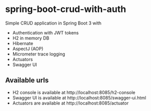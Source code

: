 # spring-boot-crud-with-auth

Simple CRUD application in Spring Boot 3 with
- Authentication with JWT tokens
- H2 in memory DB
- Hibernate
- AspectJ (AOP)
- Micrometer trace logging
- Actuators
- Swagger UI 

## Available urls
- H2 console is available at http://localhost:8085/h2-console
- Swagger UI is available at http://localhost:8085/swagger-ui.html
- Actuators are available at http://localhost:8085/actuator
